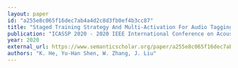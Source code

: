 ```yaml
---
layout: paper
id: "a255e8c065f16dec7ab4a4d2c8d3fb0ef4b3cc87"
title: "Staged Training Strategy And Multi-Activation For Audio Tagging With Noisy And Sparse Multi-Label Data"
publication: "ICASSP 2020 - 2020 IEEE International Conference on Acoustics, Speech and Signal Processing (ICASSP)"
year: 2020
external_url: https://www.semanticscholar.org/paper/a255e8c065f16dec7ab4a4d2c8d3fb0ef4b3cc87
authors: "K. He, Yu-Han Shen, W. Zhang, J. Liu"
---
```

